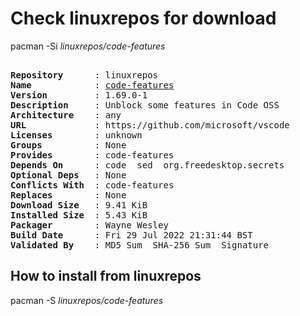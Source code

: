# Check linuxrepos for download

pacman -Si *linuxrepos/code-features*

<div class="highlight"><pre class="highlight"><text>
<b>Repository</b>      : linuxrepos
<b>Name</b>            : <a href="../../x86_64/code-features-1.69.0-1-any.pkg.tar.zst">code-features</a>
<b>Version</b>         : 1.69.0-1
<b>Description</b>     : Unblock some features in Code OSS
<b>Architecture</b>    : any
<b>URL</b>             : https://github.com/microsoft/vscode
<b>Licenses</b>        : unknown
<b>Groups</b>          : None
<b>Provides</b>        : code-features
<b>Depends On</b>      : code  sed  org.freedesktop.secrets
<b>Optional Deps</b>   : None
<b>Conflicts With</b>  : code-features
<b>Replaces</b>        : None
<b>Download Size</b>   : 9.41 KiB
<b>Installed Size</b>  : 5.43 KiB
<b>Packager</b>        : Wayne Wesley <wayne6324@gmail.com>
<b>Build Date</b>      : Fri 29 Jul 2022 21:31:44 BST
<b>Validated By</b>    : MD5 Sum  SHA-256 Sum  Signature
</text></pre></div>

## How to install from linuxrepos

pacman -S *linuxrepos/code-features*
